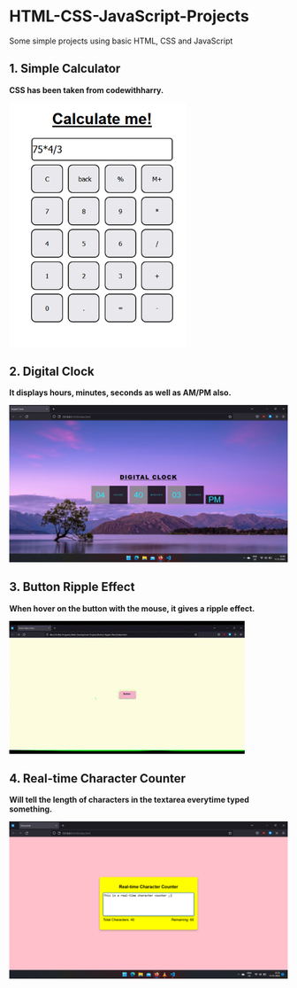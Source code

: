 # HTML-CSS-JavaScript-Projects
Some simple projects using basic HTML, CSS and JavaScript

## 1. Simple Calculator
**CSS has been taken from codewithharry.**

<img src="Calculator/Screenshot.png" width=320/>

## 2. Digital Clock
**It displays hours, minutes, seconds as well as AM/PM also.**

<img src="Digital%20Clock/Screenshot.png" />

## 3. Button Ripple Effect
**When hover on the button with the mouse, it gives a ripple effect.**

![](https://github.com/Ayush8085/HTML-CSS-JavaScript-Projects/blob/master/Button%20Ripple%20Effect/button_ripple_effect.gif)

## 4. Real-time Character Counter
**Will tell the length of characters in the textarea everytime typed something.**

<img src="Real%20Time%20Character%20Counter/Screenshot.png" />
